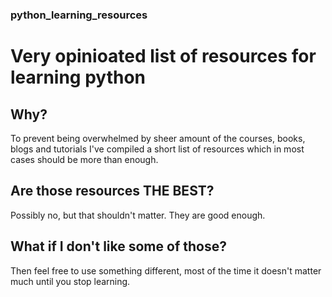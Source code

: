 ### python_learning_resources

# Very opinioated list of resources for learning python

## Why?

To prevent being overwhelmed by sheer amount of the courses, books, blogs and tutorials
I've compiled a short list of resources which in most cases should be more than enough.

## Are those resources THE BEST?

Possibly no, but that shouldn't matter. They are good enough.

## What if I don't like some of those?

Then feel free to use something different, most of the time it doesn't matter much until you stop learning.

